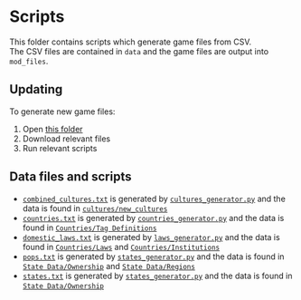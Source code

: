 # Scripts
This folder contains scripts which generate game files from CSV.\
The CSV files are contained in `data` and the game files are output into `mod_files`.
## Updating
To generate new game files:
1. Open [this folder](https://drive.google.com/drive/folders/1Xo8tMh4a5UPvO1OFcDTVVmXhKd5gz7Xt?usp=drive_link)
2. Download relevant files
3. Run relevant scripts
## Data files and scripts
- [`combined_cultures.txt`](mod_files/combined_cultures.txt) is generated by [`cultures_generator.py`](cultures_generator.py) and the data is found in [`cultures/new_cultures`](https://docs.google.com/spreadsheets/d/148Jg7xa8Ba8EsL3Kw_lpCJ78r2sQKKFEKyzE0IsMgkg/edit#gid=0)
- [`countries.txt`](mod_files/countries.txt) is generated by [`countries_generator.py`](countries_generator.py) and the data is found in [`Countries/Tag Definitions`](https://docs.google.com/spreadsheets/d/1nRCP6V-2F1QW2A06BKtQ3oXtCfhaQVmJeQ19-ZLIv2s/edit#gid=0)
- [`domestic_laws.txt`](mod_files/domestic_laws.txt) is generated by [`laws_generator.py`](laws_generator.py) and the data is found in [`Countries/Laws`](https://docs.google.com/spreadsheets/d/1nRCP6V-2F1QW2A06BKtQ3oXtCfhaQVmJeQ19-ZLIv2s/edit#gid=325611152) and [`Countries/Institutions`](https://docs.google.com/spreadsheets/d/1nRCP6V-2F1QW2A06BKtQ3oXtCfhaQVmJeQ19-ZLIv2s/edit#gid=14097880782)
- [`pops.txt`](mod_files/file.txt) is generated by [`states_generator.py`](script.py) and the data is found in [`State Data/Ownership`](https://docs.google.com/spreadsheets/d/1Z8cNp9NziH4R9lN4B8GLnRv77JWD97fmOrVCLOy8gFE/edit#gid=427608361) and [`State Data/Regions`](https://docs.google.com/spreadsheets/d/1Z8cNp9NziH4R9lN4B8GLnRv77JWD97fmOrVCLOy8gFE/edit#gid=807553436)
- [`states.txt`](mod_files/file.txt) is generated by [`states_generator.py`](script.py) and the data is found in [`State Data/Ownership`](https://docs.google.com/spreadsheets/d/1Z8cNp9NziH4R9lN4B8GLnRv77JWD97fmOrVCLOy8gFE/edit#gid=427608361)